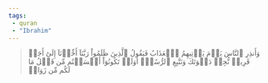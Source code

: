 ```yaml
---
tags: 
 - quran 
 - "Ibrahim"
---
```


> وَأَنذِرِ ٱلنَّاسَ يَوۡمَ يَأۡتِيهِمُ ٱلۡعَذَابُ فَيَقُولُ ٱلَّذِينَ ظَلَمُواْ رَبَّنَآ أَخِّرۡنَآ إِلَىٰٓ أَجَلٖ قَرِيبٖ نُّجِبۡ دَعۡوَتَكَ وَنَتَّبِعِ ٱلرُّسُلَۗ أَوَلَمۡ تَكُونُوٓاْ أَقۡسَمۡتُم مِّن قَبۡلُ مَا لَكُم مِّن زَوَالٖ
